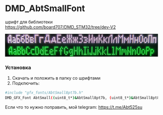 # DMD_AbtSmallFont

шрифт для библиотеки https://github.com/board707/DMD_STM32/tree/dev-V2

<p align="center">
  <img src="https://github.com/asultanov/DMD_AbtSmallFont/blob/master/123.jpg?raw=true">
</p>


### Установка

1) Скачать и положить в папку со шрифтами
2) Подключить:

```bash
#include "gfx_fonts/AbtSmall8pt7b.h"
DMD_GFX_Font AbtSmall((uint8_t*)&AbtSmall8pt7b, (uint8_t*)&AbtSmall8pt8b_rus, 0x80, 9);
```
Если что то нужно поправить, мой telegram: https://t.me/Abt525su
